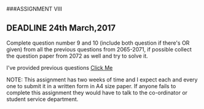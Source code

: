 ###ASSIGNMENT VIII

DEADLINE 24th March,2017
---------------------------

Complete question number 9 and 10 (include both question if there's OR given) from all the previous questions from 2065-2071, if possible collect the question paper from 2072 as well and try to solve it. 

I've provided previous questions [Click Me](http://www.ashimlamichhane.com.np/2017/03/fundamentals-of-computer-programming-old-questions/)



NOTE: This assignment has two weeks of time and I expect each and every one to submit it in a written form in A4 size paper. If anyone fails to complete this assignment they would have to talk to the co-ordinator or student service department.
